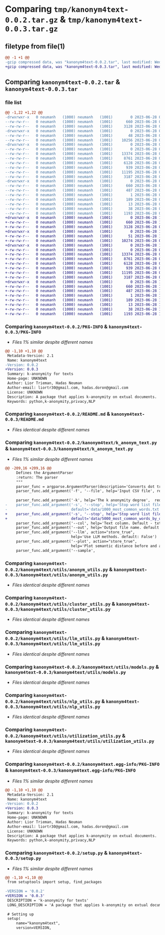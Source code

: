 # Comparing `tmp/kanonym4text-0.0.2.tar.gz` & `tmp/kanonym4text-0.0.3.tar.gz`

## filetype from file(1)

```diff
@@ -1 +1 @@
-gzip compressed data, was "kanonym4text-0.0.2.tar", last modified: Wed Jun 28 09:44:42 2023, max compression
+gzip compressed data, was "kanonym4text-0.0.3.tar", last modified: Wed Jun 28 10:13:29 2023, max compression
```

## Comparing `kanonym4text-0.0.2.tar` & `kanonym4text-0.0.3.tar`

### file list

```diff
@@ -1,22 +1,22 @@
-drwxrwxr-x   0 neumanh   (1000) neumanh   (1001)        0 2023-06-28 09:44:42.920198 kanonym4text-0.0.2/
--rw-rw-r--   0 neumanh   (1000) neumanh   (1001)      660 2023-06-28 09:44:42.920198 kanonym4text-0.0.2/PKG-INFO
--rw-rw-r--   0 neumanh   (1000) neumanh   (1001)     3128 2023-06-28 09:00:50.000000 kanonym4text-0.0.2/README.md
-drwxrwxr-x   0 neumanh   (1000) neumanh   (1001)        0 2023-06-28 09:44:42.916198 kanonym4text-0.0.2/kanonym4text/
--rw-rw-r--   0 neumanh   (1000) neumanh   (1001)       48 2023-06-28 09:12:08.000000 kanonym4text-0.0.2/kanonym4text/__init__.py
--rw-rw-r--   0 neumanh   (1000) neumanh   (1001)    10256 2023-06-28 09:42:04.000000 kanonym4text-0.0.2/kanonym4text/k_anonym_text.py
-drwxrwxr-x   0 neumanh   (1000) neumanh   (1001)        0 2023-06-28 09:44:42.920198 kanonym4text-0.0.2/kanonym4text/utils/
--rw-rw-r--   0 neumanh   (1000) neumanh   (1001)        0 2023-06-28 09:11:15.000000 kanonym4text-0.0.2/kanonym4text/utils/__init__.py
--rw-rw-r--   0 neumanh   (1000) neumanh   (1001)    13374 2023-06-28 09:09:22.000000 kanonym4text-0.0.2/kanonym4text/utils/anonym_utils.py
--rw-rw-r--   0 neumanh   (1000) neumanh   (1001)     8761 2023-06-28 09:09:22.000000 kanonym4text-0.0.2/kanonym4text/utils/cluster_utils.py
--rw-rw-r--   0 neumanh   (1000) neumanh   (1001)     6128 2023-06-28 09:09:21.000000 kanonym4text-0.0.2/kanonym4text/utils/llm_utils.py
--rw-rw-r--   0 neumanh   (1000) neumanh   (1001)      939 2023-06-28 09:09:21.000000 kanonym4text-0.0.2/kanonym4text/utils/models.py
--rw-rw-r--   0 neumanh   (1000) neumanh   (1001)    11195 2023-06-28 09:09:22.000000 kanonym4text-0.0.2/kanonym4text/utils/nlp_utils.py
--rw-rw-r--   0 neumanh   (1000) neumanh   (1001)     3187 2023-06-28 09:09:22.000000 kanonym4text-0.0.2/kanonym4text/utils/utilization_utils.py
-drwxrwxr-x   0 neumanh   (1000) neumanh   (1001)        0 2023-06-28 09:44:42.920198 kanonym4text-0.0.2/kanonym4text.egg-info/
--rw-rw-r--   0 neumanh   (1000) neumanh   (1001)      660 2023-06-28 09:44:42.000000 kanonym4text-0.0.2/kanonym4text.egg-info/PKG-INFO
--rw-rw-r--   0 neumanh   (1000) neumanh   (1001)      487 2023-06-28 09:44:42.000000 kanonym4text-0.0.2/kanonym4text.egg-info/SOURCES.txt
--rw-rw-r--   0 neumanh   (1000) neumanh   (1001)        1 2023-06-28 09:44:42.000000 kanonym4text-0.0.2/kanonym4text.egg-info/dependency_links.txt
--rw-rw-r--   0 neumanh   (1000) neumanh   (1001)      189 2023-06-28 09:44:42.000000 kanonym4text-0.0.2/kanonym4text.egg-info/requires.txt
--rw-rw-r--   0 neumanh   (1000) neumanh   (1001)       13 2023-06-28 09:44:42.000000 kanonym4text-0.0.2/kanonym4text.egg-info/top_level.txt
--rw-rw-r--   0 neumanh   (1000) neumanh   (1001)       38 2023-06-28 09:44:42.920198 kanonym4text-0.0.2/setup.cfg
--rw-rw-r--   0 neumanh   (1000) neumanh   (1001)     1193 2023-06-28 09:43:50.000000 kanonym4text-0.0.2/setup.py
+drwxrwxr-x   0 neumanh   (1000) neumanh   (1001)        0 2023-06-28 10:13:29.050572 kanonym4text-0.0.3/
+-rw-rw-r--   0 neumanh   (1000) neumanh   (1001)      660 2023-06-28 10:13:29.050572 kanonym4text-0.0.3/PKG-INFO
+-rw-rw-r--   0 neumanh   (1000) neumanh   (1001)     3128 2023-06-28 09:00:50.000000 kanonym4text-0.0.3/README.md
+drwxrwxr-x   0 neumanh   (1000) neumanh   (1001)        0 2023-06-28 10:13:29.050572 kanonym4text-0.0.3/kanonym4text/
+-rw-rw-r--   0 neumanh   (1000) neumanh   (1001)       51 2023-06-28 10:12:22.000000 kanonym4text-0.0.3/kanonym4text/__init__.py
+-rw-rw-r--   0 neumanh   (1000) neumanh   (1001)    10274 2023-06-28 09:50:44.000000 kanonym4text-0.0.3/kanonym4text/k_anonym_text.py
+drwxrwxr-x   0 neumanh   (1000) neumanh   (1001)        0 2023-06-28 10:13:29.050572 kanonym4text-0.0.3/kanonym4text/utils/
+-rw-rw-r--   0 neumanh   (1000) neumanh   (1001)        0 2023-06-28 09:11:15.000000 kanonym4text-0.0.3/kanonym4text/utils/__init__.py
+-rw-rw-r--   0 neumanh   (1000) neumanh   (1001)    13374 2023-06-28 09:09:22.000000 kanonym4text-0.0.3/kanonym4text/utils/anonym_utils.py
+-rw-rw-r--   0 neumanh   (1000) neumanh   (1001)     8761 2023-06-28 09:09:22.000000 kanonym4text-0.0.3/kanonym4text/utils/cluster_utils.py
+-rw-rw-r--   0 neumanh   (1000) neumanh   (1001)     6128 2023-06-28 09:09:21.000000 kanonym4text-0.0.3/kanonym4text/utils/llm_utils.py
+-rw-rw-r--   0 neumanh   (1000) neumanh   (1001)      939 2023-06-28 09:09:21.000000 kanonym4text-0.0.3/kanonym4text/utils/models.py
+-rw-rw-r--   0 neumanh   (1000) neumanh   (1001)    11195 2023-06-28 09:09:22.000000 kanonym4text-0.0.3/kanonym4text/utils/nlp_utils.py
+-rw-rw-r--   0 neumanh   (1000) neumanh   (1001)     3187 2023-06-28 09:09:22.000000 kanonym4text-0.0.3/kanonym4text/utils/utilization_utils.py
+drwxrwxr-x   0 neumanh   (1000) neumanh   (1001)        0 2023-06-28 10:13:29.050572 kanonym4text-0.0.3/kanonym4text.egg-info/
+-rw-rw-r--   0 neumanh   (1000) neumanh   (1001)      660 2023-06-28 10:13:28.000000 kanonym4text-0.0.3/kanonym4text.egg-info/PKG-INFO
+-rw-rw-r--   0 neumanh   (1000) neumanh   (1001)      487 2023-06-28 10:13:29.000000 kanonym4text-0.0.3/kanonym4text.egg-info/SOURCES.txt
+-rw-rw-r--   0 neumanh   (1000) neumanh   (1001)        1 2023-06-28 10:13:28.000000 kanonym4text-0.0.3/kanonym4text.egg-info/dependency_links.txt
+-rw-rw-r--   0 neumanh   (1000) neumanh   (1001)      189 2023-06-28 10:13:28.000000 kanonym4text-0.0.3/kanonym4text.egg-info/requires.txt
+-rw-rw-r--   0 neumanh   (1000) neumanh   (1001)       13 2023-06-28 10:13:28.000000 kanonym4text-0.0.3/kanonym4text.egg-info/top_level.txt
+-rw-rw-r--   0 neumanh   (1000) neumanh   (1001)       38 2023-06-28 10:13:29.050572 kanonym4text-0.0.3/setup.cfg
+-rw-rw-r--   0 neumanh   (1000) neumanh   (1001)     1193 2023-06-28 10:12:48.000000 kanonym4text-0.0.3/setup.py
```

### Comparing `kanonym4text-0.0.2/PKG-INFO` & `kanonym4text-0.0.3/PKG-INFO`

 * *Files 1% similar despite different names*

```diff
@@ -1,10 +1,10 @@
 Metadata-Version: 2.1
 Name: kanonym4text
-Version: 0.0.2
+Version: 0.0.3
 Summary: k-anonymity for texts
 Home-page: UNKNOWN
 Author: Lior Trieman, Hadas Neuman
 Author-email: liortr30@gmail.com, hadas.doron@gmail.com
 License: UNKNOWN
 Description: A package that applies k-anonymity on extual documents.
 Keywords: python,k-anonymity,privacy,NLP
```

### Comparing `kanonym4text-0.0.2/README.md` & `kanonym4text-0.0.3/README.md`

 * *Files identical despite different names*

### Comparing `kanonym4text-0.0.2/kanonym4text/k_anonym_text.py` & `kanonym4text-0.0.3/kanonym4text/k_anonym_text.py`

 * *Files 1% similar despite different names*

```diff
@@ -209,16 +209,16 @@
     Defines the ArgumentParser
     :return: The parser
     """
     parser_func = argparse.ArgumentParser(description='Converts dot tree to newick tree format')
     parser_func.add_argument('-f', '--file', help='Input CSV file', required=True)
 
     parser_func.add_argument('-k', help='The k anonymity degree',  required=True)
-    parser_func.add_argument('-s', '--stop', help='Stop word list file. default=data/1000_most_common_words.txt', 
-                             default='data/1000_most_common_words.txt')
+    parser_func.add_argument('-s', '--stop', help='Stop word list file. default=data/5000_most_common_words_by_order.txt', 
+                             default='data/5000_most_common_words_by_order.txt')
     parser_func.add_argument('--col', help='Text column. Default - txt', default='txt')
     parser_func.add_argument('--out', help='Output file name. default - based on input file and k')
     parser_func.add_argument('--llm', action="store_true",
                              help='Use LLM methods. default: False')
     parser_func.add_argument('--plot', action="store_true",
                              help='Plot semantic distance before and after the anonymization. default: False')
     parser_func.add_argument('--sample',
```

### Comparing `kanonym4text-0.0.2/kanonym4text/utils/anonym_utils.py` & `kanonym4text-0.0.3/kanonym4text/utils/anonym_utils.py`

 * *Files identical despite different names*

### Comparing `kanonym4text-0.0.2/kanonym4text/utils/cluster_utils.py` & `kanonym4text-0.0.3/kanonym4text/utils/cluster_utils.py`

 * *Files identical despite different names*

### Comparing `kanonym4text-0.0.2/kanonym4text/utils/llm_utils.py` & `kanonym4text-0.0.3/kanonym4text/utils/llm_utils.py`

 * *Files identical despite different names*

### Comparing `kanonym4text-0.0.2/kanonym4text/utils/models.py` & `kanonym4text-0.0.3/kanonym4text/utils/models.py`

 * *Files identical despite different names*

### Comparing `kanonym4text-0.0.2/kanonym4text/utils/nlp_utils.py` & `kanonym4text-0.0.3/kanonym4text/utils/nlp_utils.py`

 * *Files identical despite different names*

### Comparing `kanonym4text-0.0.2/kanonym4text/utils/utilization_utils.py` & `kanonym4text-0.0.3/kanonym4text/utils/utilization_utils.py`

 * *Files identical despite different names*

### Comparing `kanonym4text-0.0.2/kanonym4text.egg-info/PKG-INFO` & `kanonym4text-0.0.3/kanonym4text.egg-info/PKG-INFO`

 * *Files 1% similar despite different names*

```diff
@@ -1,10 +1,10 @@
 Metadata-Version: 2.1
 Name: kanonym4text
-Version: 0.0.2
+Version: 0.0.3
 Summary: k-anonymity for texts
 Home-page: UNKNOWN
 Author: Lior Trieman, Hadas Neuman
 Author-email: liortr30@gmail.com, hadas.doron@gmail.com
 License: UNKNOWN
 Description: A package that applies k-anonymity on extual documents.
 Keywords: python,k-anonymity,privacy,NLP
```

### Comparing `kanonym4text-0.0.2/setup.py` & `kanonym4text-0.0.3/setup.py`

 * *Files 1% similar despite different names*

```diff
@@ -1,10 +1,10 @@
 from setuptools import setup, find_packages
 
-VERSION = '0.0.2'
+VERSION = '0.0.3'
 DESCRIPTION = 'k-anonymity for texts'
 LONG_DESCRIPTION = 'A package that applies k-anonymity on extual documents.'
 
 # Setting up
 setup(
     name="kanonym4text",
     version=VERSION,
```

